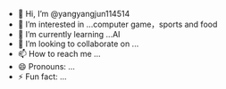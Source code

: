 - 👋 Hi, I’m @yangyangjun114514
- 👀 I’m interested in ...computer game，sports and food
- 🌱 I’m currently learning ...AI 
- 💞️ I’m looking to collaborate on ...
- 📫 How to reach me ...
- 😄 Pronouns: ...
- ⚡ Fun fact: ...

<!---
yangyangjun114514/yangyangjun114514 is a ✨ special ✨ repository because its `README.md` (this file) appears on your GitHub profile.
You can click the Preview link to take a look at your changes.
--->
